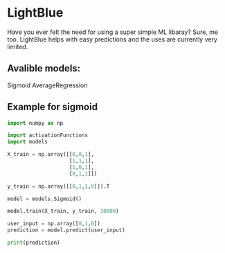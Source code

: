 # LightBlue

Have you ever felt the need for using a
super simple ML libaray? Sure, me too. LightBlue helps
with easy predictions and the uses are currently very
limited.

## Avalible models:
Sigmoid
AverageRegression

## Example for sigmoid
```python
import numpy as np

import activationFunctions
import models

X_train = np.array([[0,0,1],
                    [1,1,1],
                    [1,0,1],
                    [0,1,1]])

y_train = np.array([[0,1,1,0]]).T

model = models.Sigmoid()

model.train(X_train, y_train, 10000)

user_input = np.array([0,1,0])
prediction = model.predict(user_input)

print(prediction)
